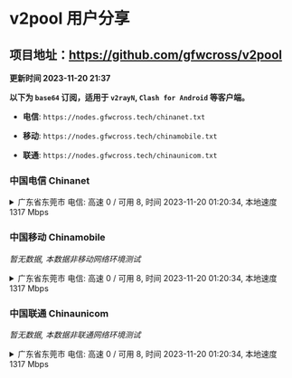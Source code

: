 # v2pool 用户分享
## 项目地址：<https://github.com/gfwcross/v2pool>
**更新时间 2023-11-20 21:37**


**以下为 `base64` 订阅，适用于 `v2rayN`, `Clash for Android` 等客户端。**

- **电信**: `https://nodes.gfwcross.tech/chinanet.txt`

- **移动**: `https://nodes.gfwcross.tech/chinamobile.txt`

- **联通**: `https://nodes.gfwcross.tech/chinaunicom.txt`


### 中国电信 Chinanet
<details><summary>广东省东莞市 电信: 高速 0 / 可用 8, 时间 2023-11-20 01:20:34, 本地速度 1317 Mbps</summary><p>可用节点订阅：Error<br>高速节点订阅：https://transfer.sh/2lPGUbeh2a/good.txt<br>低延迟节点订阅：https://transfer.sh/lsiu46DBSC/low_delay.txt</p></details>
<p></p>

### 中国移动 Chinamobile
<i>暂无数据, 本数据非移动网络环境测试</i>
<details><summary>广东省东莞市 电信: 高速 0 / 可用 8, 时间 2023-11-20 01:20:34, 本地速度 1317 Mbps</summary><p>可用节点订阅：Error<br>高速节点订阅：https://transfer.sh/2lPGUbeh2a/good.txt<br>低延迟节点订阅：https://transfer.sh/lsiu46DBSC/low_delay.txt</p></details>
<p></p>

### 中国联通 Chinaunicom
<i>暂无数据, 本数据非联通网络环境测试</i>
<details><summary>广东省东莞市 电信: 高速 0 / 可用 8, 时间 2023-11-20 01:20:34, 本地速度 1317 Mbps</summary><p>可用节点订阅：Error<br>高速节点订阅：https://transfer.sh/2lPGUbeh2a/good.txt<br>低延迟节点订阅：https://transfer.sh/lsiu46DBSC/low_delay.txt</p></details>
<p></p>
